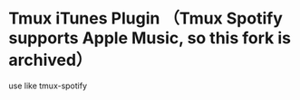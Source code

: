 # Tmux iTunes Plugin （Tmux Spotify supports Apple Music, so this fork is archived）

use like tmux-spotify



